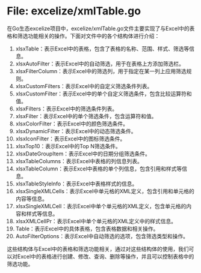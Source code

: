 # File: excelize/xmlTable.go

在Go生态excelize项目中，excelize/xmlTable.go文件主要实现了与Excel中的表格和筛选功能相关的操作。下面对文件中的各个结构体进行介绍：

1. xlsxTable：表示Excel中的表格，包含了表格的名称、范围、样式、筛选等信息。
2. xlsxAutoFilter：表示Excel中的自动筛选，用于在表格上方添加筛选栏。
3. xlsxFilterColumn：表示Excel中的筛选列，用于指定在某一列上应用筛选规则。
4. xlsxCustomFilters：表示Excel中的自定义筛选条件列表。
5. xlsxCustomFilter：表示Excel中的单个自定义筛选条件，包含比较运算符和值。
6. xlsxFilters：表示Excel中的筛选条件列表。
7. xlsxFilter：表示Excel中的单个筛选条件，包含运算符和值。
8. xlsxColorFilter：表示Excel中的颜色筛选条件。
9. xlsxDynamicFilter：表示Excel中的动态筛选条件。
10. xlsxIconFilter：表示Excel中的图标筛选条件。
11. xlsxTop10：表示Excel中的Top N筛选条件。
12. xlsxDateGroupItem：表示Excel中的日期分组筛选条件。
13. xlsxTableColumns：表示Excel中表格的列信息列表。
14. xlsxTableColumn：表示Excel中表格的单个列信息，包含引用和样式等信息。
15. xlsxTableStyleInfo：表示Excel中表格样式的信息。
16. xlsxSingleXMLCells：表示Excel中单元格的XML定义，包含引用和单元格的内容等信息。
17. xlsxSingleXMLCell：表示Excel中单个单元格的XML定义，包含单元格的内容和样式等信息。
18. xlsxXMLCellPr：表示Excel中单个单元格的XML定义中的样式信息。
19. Table：表示Excel中的具体表格，包含表格数据和相关操作。
20. AutoFilterOptions：表示Excel中自动筛选的选项，包含筛选类型和操作。

这些结构体与Excel中的表格和筛选功能相关，通过对这些结构体的使用，我们可以对Excel中的表格进行创建、修改、查询、删除等操作，并且可以控制表格中的筛选功能。

